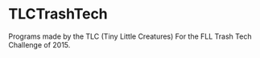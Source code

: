 # TLCTrashTech
Programs made by the TLC (Tiny Little Creatures) For the FLL Trash Tech Challenge of 2015.
